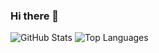 ### Hi there 👋

<!--
**Nik0Sp/Nik0Sp** is a ✨ _special_ ✨ repository because its `` (this file) appears on your GitHub profile.




Here are some ideas to get you started:

- 🔭 I’m currently working on ...
- 🌱 I’m currently learning ...
- 👯 I’m looking to collaborate on ...
- 🤔 I’m looking for help with ...
- 💬 Ask me about ...
- 📫 How to reach me: ...
- 😄 Pronouns: ...
- ⚡ Fun fact: ...
--> 

![GitHub Stats](https://github-readme-stats.vercel.app/api?username=Nik0Sp&theme=radical)
![Top Languages](https://github-readme-stats.vercel.app/api/top-langs/?username=Nik0Sp&layout=compact&theme=radical)


